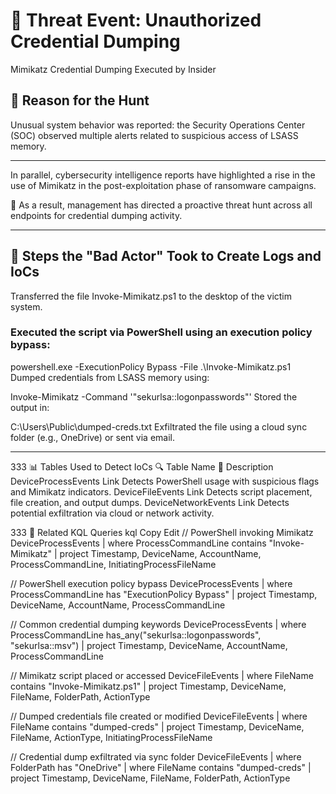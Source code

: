 # 🔐 Threat Event: Unauthorized Credential Dumping
Mimikatz Credential Dumping Executed by Insider
## 📌 Reason for the Hunt
Unusual system behavior was reported: the Security Operations Center (SOC) observed multiple alerts related to suspicious access of LSASS memory.

----------------

In parallel, cybersecurity intelligence reports have highlighted a rise in the use of Mimikatz in the post-exploitation phase of ransomware campaigns.

🔧 As a result, management has directed a proactive threat hunt across all endpoints for credential dumping activity.

-----------------

## 🧰 Steps the "Bad Actor" Took to Create Logs and IoCs
Transferred the file Invoke-Mimikatz.ps1 to the desktop of the victim system.

### Executed the script via PowerShell using an execution policy bypass:


powershell.exe -ExecutionPolicy Bypass -File .\Invoke-Mimikatz.ps1
Dumped credentials from LSASS memory using:

Invoke-Mimikatz -Command '"sekurlsa::logonpasswords"'
Stored the output in:

C:\Users\Public\dumped-creds.txt
Exfiltrated the file using a cloud sync folder (e.g., OneDrive) or sent via email.

---------------

333 📊 Tables Used to Detect IoCs
🔍 Table Name	📝 Description
DeviceProcessEvents	Link
Detects PowerShell usage with suspicious flags and Mimikatz indicators.
DeviceFileEvents	Link
Detects script placement, file creation, and output dumps.
DeviceNetworkEvents	Link
Detects potential exfiltration via cloud or network activity.

333 🧠 Related KQL Queries
kql
Copy
Edit
// PowerShell invoking Mimikatz
DeviceProcessEvents
| where ProcessCommandLine contains "Invoke-Mimikatz"
| project Timestamp, DeviceName, AccountName, ProcessCommandLine, InitiatingProcessFileName

// PowerShell execution policy bypass
DeviceProcessEvents
| where ProcessCommandLine has "ExecutionPolicy Bypass"
| project Timestamp, DeviceName, AccountName, ProcessCommandLine

// Common credential dumping keywords
DeviceProcessEvents
| where ProcessCommandLine has_any("sekurlsa::logonpasswords", "sekurlsa::msv")
| project Timestamp, DeviceName, AccountName, ProcessCommandLine

// Mimikatz script placed or accessed
DeviceFileEvents
| where FileName contains "Invoke-Mimikatz.ps1"
| project Timestamp, DeviceName, FileName, FolderPath, ActionType

// Dumped credentials file created or modified
DeviceFileEvents
| where FileName contains "dumped-creds"
| project Timestamp, DeviceName, FileName, ActionType, InitiatingProcessFileName

// Credential dump exfiltrated via sync folder
DeviceFileEvents
| where FolderPath has "OneDrive"
| where FileName contains "dumped-creds"
| project Timestamp, DeviceName, FileName, FolderPath, ActionType
